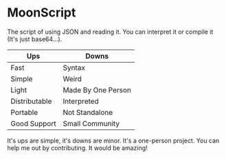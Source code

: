 # MoonScript
The script of using JSON and reading it. You can interpret it or compile it (It's just base64...).

| Ups           | Downs               |
| ------------- | ------------------- |
| Fast          | Syntax              |
| Simple        | Weird               |
| Light         | Made By One Person  |
| Distributable | Interpreted         |
| Portable      | Not Standalone      |
| Good Support  | Small Community     |

It's ups are simple, it's downs are minor. It's a one-person project. You can help me out by contributing. It would be amazing!
